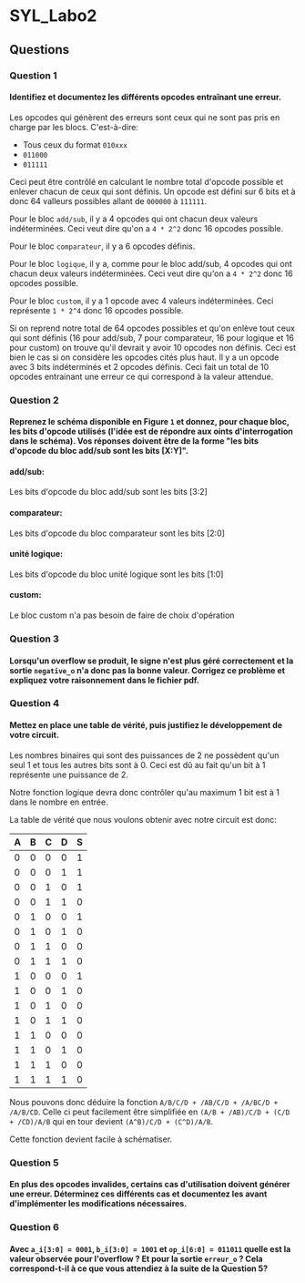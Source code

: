# SYL_Labo2

## Questions

### Question 1
#### Identifiez et documentez les différents opcodes entraînant une erreur.

Les opcodes qui génèrent des erreurs sont ceux qui ne sont pas pris en charge par les blocs. C'est-à-dire:
- Tous ceux du format `010xxx`
- `011000`
- `011111`

Ceci peut être contrôlé en calculant le nombre total d'opcode possible et enlever chacun de ceux qui sont définis. 
Un opcode est défini sur 6 bits et à donc 64 valleurs possibles allant de `000000` à `111111`.

Pour le bloc `add/sub`, il y a 4 opcodes qui ont chacun deux valeurs indéterminées. Ceci veut dire qu'on a `4 * 2^2` donc 16 opcodes possible.

Pour le bloc `comparateur`, il y a 6 opcodes définis.

Pour le bloc `logique`, il y a, comme pour le bloc add/sub, 4 opcodes qui ont chacun deux valeurs indéterminées. Ceci veut dire qu'on a `4 * 2^2` donc 16 opcodes possible.

Pour le bloc `custom`, il y a 1 opcode avec 4 valeurs indéterminées. Ceci représente `1 * 2^4` donc 16 opcodes possible.

Si on reprend notre total de 64 opcodes possibles et qu'on enlève tout ceux qui sont définis (16 pour add/sub, 7 pour comparateur, 16 pour logique et 16 pour custom) on trouve qu'il devrait y avoir 10 opcodes non définis. Ceci est bien le cas si on considère les opcodes cités plus haut. Il y a un opcode avec 3 bits indéterminés et 2 opcodes définis. Ceci fait un total de 10 opcodes entrainant une erreur ce qui correspond à la valeur attendue.

### Question 2
#### Reprenez le schéma disponible en Figure `1` et donnez, pour chaque bloc, les bits d'opcode utilisés (l'idée est de répondre aux oints d'interrogation dans le schéma). Vos réponses doivent être de la forme "les bits d'opcode du bloc add/sub sont les bits [X:Y]".

#### add/sub:
Les bits d'opcode du bloc add/sub sont les bits [3:2]

#### comparateur:
Les bits d'opcode du bloc comparateur sont les bits [2:0]

#### unité logique:
Les bits d'opcode du bloc unité logique sont les bits [1:0]

#### custom:
Le bloc custom n'a pas besoin de faire de choix d'opération

### Question 3
#### Lorsqu'un overflow se produit, le signe n'est plus géré correctement et la sortie `negative_o` n'a donc pas la bonne valeur. Corrigez ce problème et expliquez votre raisonnement dans le fichier pdf.

### Question 4
#### Mettez en place une table de vérité, puis justifiez le développement de votre circuit.

Les nombres binaires qui sont des puissances de 2 ne possèdent qu'un seul 1 et tous les autres bits sont à 0. Ceci est dû au fait qu'un bit à 1 représente une puissance de 2.

Notre fonction logique devra donc contrôler qu'au maximum 1 bit est à 1 dans le nombre en entrée.

La table de vérité que nous voulons obtenir avec notre circuit est donc:

|A	|B	|C	|D	|S	|
|---|---|---|---|---|
|0	|0	|0	|0	|1	|
|0	|0	|0	|1	|1	|
|0	|0	|1	|0	|1	|
|0	|0	|1	|1	|0	|
|0	|1	|0	|0	|1	|
|0	|1	|0	|1	|0	|
|0	|1	|1	|0	|0	|
|0	|1	|1	|1	|0	|
|1	|0	|0	|0	|1	|
|1	|0	|0	|1	|0	|
|1	|0	|1	|0	|0	|
|1	|0	|1	|1	|0	|
|1	|1	|0	|0	|0	|
|1	|1	|0	|1	|0	|
|1	|1	|1	|0	|0	|
|1	|1	|1	|1	|0	|

Nous pouvons donc déduire la fonction `A/B/C/D + /AB/C/D + /A/BC/D + /A/B/CD`. Celle ci peut facilement être simplifiée en `(A/B + /AB)/C/D + (C/D + /CD)/A/B` qui en tour devient `(A^B)/C/D + (C^D)/A/B`.

Cette fonction devient facile à schématiser.

### Question 5
#### En plus des opcodes invalides, certains cas d'utilisation doivent générer une erreur. Déterminez ces différents cas et documentez les avant d'implémenter les modifications nécessaires.

### Question 6
#### Avec `a_i[3:0] = 0001`, `b_i[3:0] = 1001` et `op_i[6:0] = 011011` quelle est la valeur observée pour l'overflow ? Et pour la sortie `erreur_o` ? Cela correspond-t-il à ce que vous attendiez à la suite de la Question 5?
